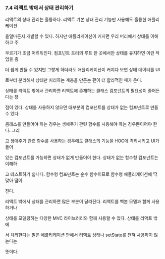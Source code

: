 ### 7.4 리액트 밖에서 상태 관리하기

리액트의 상태 관리는 훌륭하다. 리액트 기본 상태 관리 기능만 사용해도 훌륭한 애플리케이션

을얼마든지 개발할 수 있다. 하지만 애플리케이션이 커지면 우리 머리에서 상태를 이해하고 주

무르기가 조금 어려워진다. 컴포넌트 트리의 루트 한 곳에서만 상태를 유지하면 이런 작업을 좀

더 쉽게 만들 수 있지만 그렇게 하더라도 애플리케이션이 커지다 보면 상태 데이터를 UI

로부터 분리해서 상태만 처리하는 계층을 만든는 편이 더 합리적인 때가 온다.

상태를 리액트 밖에서 관리하면 리액트에 존재하는 클래스 컴포넌트의 필요성이 줄어든다는 장

점이 있다. 상태를 사용하지 않으면 대부분의 컴포넌트를 상태가 없는 컴포넌트로 만들 수 있다.

큼래스를 만들어야 하는 경우는 생애주기 관련 함수를 사용해야 하는 경우뿐이어야 한다. 그리

고 생애주기 관련 함수를 사용하는 경우에도 클래스의 기능을 HOC에 격리시키고 UI가 들어

있는 컴포넌트를 가능하면 상태가 없게 만들어야 한다. 상태가 없는 함수형 컴포넌트는 이해하

고 테스트하기 쉽니다. 함수형 컴포넌트는 순수 함수이므로 함수형 애플리케이션에 딱 맞아 떨어

진다.

리액트 밖에서 상태를 관리하면 많은 부분이 달라진다. 리액트를 백본 모델과 함께 사용하거나

상태를 모델링하는 다양한 MVC 라이브러리와 함께 사용할 수 있다. 상태를 리액트 밖에

서 처리한다는 말은 애플리케이션 안에서 리액트 상태나 setState를 전혀 사용하지 않는다는

뜻이다.
